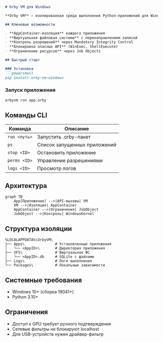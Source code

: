 ```markdown
# Orby VM для Windows

**Orby VM** — изолированная среда выполнения Python-приложений для Windows. Запускает `.orby` пакеты с контролем доступа к системным ресурсам через механизмы Windows Sandbox.

## Ключевые возможности

- **AppContainer-изоляция** каждого приложения  
- **Виртуальная файловая система** с перенаправлением записей  
- **Контроль разрешений** через Mandatory Integrity Control  
- **Блокировка опасных API** (WinExec, ShellExecute)  
- **Ограничение ресурсов** через Job Objects  

## Быстрый старт

### Установка
```powershell
pip install orby-vm-windows
```

### Запуск приложения
```cmd
orbyvm run app.orby
```

## Команды CLI

| Команда | Описание |
|---------|----------|
| `run <путь>` | Запустить .orby-пакет |
| `ps` | Список запущенных приложений |
| `stop <ID>` | Остановить приложение |
| `perms <ID>` | Управление разрешениями |
| `logs <ID>` | Просмотр логов |

## Архитектура

```mermaid
graph TB
    App[Приложение] -->|API-вызовы| VM
    VM -->|Изоляция| AppContainer
    AppContainer -->|Ограничения| JobObject
    JobObject -->|Контроль| WindowsKernel
```

## Структура изоляции

```
%LOCALAPPDATA%\OrbyVM\
├── Apps\              # Установленные приложения  
│   └── <AppID>\       # Директория приложения
├── VFS\               # Виртуальная ФС  
│   └── <AppID>.db     # SQLite с файлами
├── Logs\              # Логи выполнения
└── Packages\          # Локальные зависимости
```


## Системные требования

- Windows 10+ (сборка 19041+)  
- Python 3.10+ 

## Ограничения

- Доступ к GPU требует ручного подтверждения  
- Сетевые фильтры не блокируют localhost  
- Для USB-устройств нужен драйвер-фильтр  
